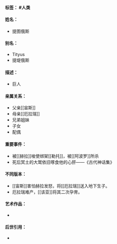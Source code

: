 #### 标签： #人类
#### 姓名：
- 提图俄斯
#### 别名：
- Tityus
- 提堤俄斯
#### 描述：
- 巨人
#### 亲属关系：
- 父亲[[宙斯]]
- 母亲[[厄拉瑞]]
- 兄弟姐妹
- 子女
- 配偶
#### 重要事件：
- 被[[赫拉]]唆使绑架[[勒托]]，被[[阿波罗]]所杀
- 死后冥土的大鹫依旧啄食他的心肝——《古代神话集》
#### 不同版本：
- [[宙斯]]害怕赫拉发怒，将[[厄拉瑞]]送入地下生子。
- 厄拉瑞难产，[[该亚]]将其二次孕育。
#### 艺术作品：
- 
#### 后世引用：
- 